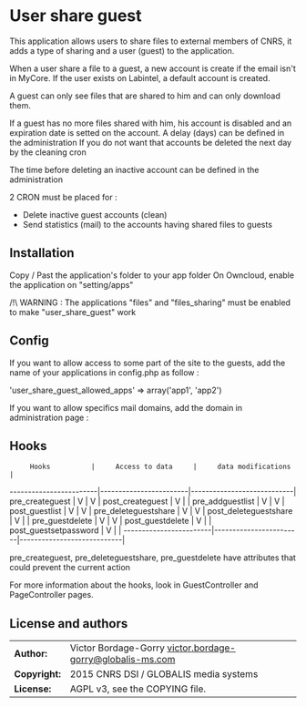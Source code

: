 # User share guest

This application allows users to share files to external members of CNRS, it adds a type of sharing and a user (guest) to the application.

When a user share a file to a guest, a new account is create if the email isn't in MyCore. If the user exists on Labintel, a default account is created.

A guest can only see files that are shared to him and can only download them.

If a guest has no more files shared with him, his account is disabled and an expiration date is setted on the account.
A delay (days) can be defined in the administration If you do not want that accounts be deleted the next day by the cleaning cron

The time before deleting an inactive account can be defined in the administration

2 CRON must be placed for :
- Delete inactive guest accounts (clean)
- Send statistics (mail) to the accounts having shared files to guests

## Installation

Copy / Past the application's folder to your app folder
On Owncloud, enable the application on "setting/apps"

/!\ WARNING : The applications "files" and "files_sharing" must be enabled to make "user_share_guest" work

## Config

If you want to allow access to some part of the site to the guests, add the name of your applications in config.php as follow :

'user_share_guest_allowed_apps' => array('app1', 'app2')

If you want to allow specifics mail domains, add the domain in administration page :

## Hooks

         Hooks          |     Access to data     |     data modifications     |
------------------------|------------------------|----------------------------|
pre_createguest         |            V           |              V             |
post_createguest        |            V           |                            |
pre_addguestlist        |            V           |              V             |
post_guestlist          |            V           |              V             |
pre_deleteguestshare    |            V           |              V             |
post_deleteguestshare   |            V           |                            |
pre_guestdelete         |            V           |              V             |
post_guestdelete        |            V           |                            |
post_guestsetpassword   |            V           |                            |
------------------------|------------------------|----------------------------|

pre_createguest, pre_deleteguestshare, pre_guestdelete have attributes that could prevent the current action

For more information about the hooks, look in GuestController and PageController pages.

## License and authors

|                      |                                           					|
|:---------------------|:-----------------------------------------------------------|
| **Author:**          | Victor Bordage-Gorry <victor.bordage-gorry@globalis-ms.com>
| **Copyright:**       | 2015 CNRS DSI / GLOBALIS media      systems
| **License:**         | AGPL v3, see the COPYING file.
